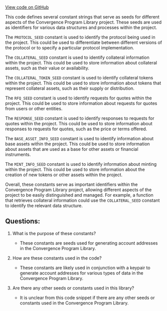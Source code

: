 [View code on GitHub](https://github.com/convergence-rfq/convergence-program-library/rfq/program/src/seeds.rs)

This code defines several constant strings that serve as seeds for different aspects of the Convergence Program Library project. These seeds are used as identifiers for various data structures and processes within the project.

The `PROTOCOL_SEED` constant is used to identify the protocol being used in the project. This could be used to differentiate between different versions of the protocol or to specify a particular protocol implementation.

The `COLLATERAL_SEED` constant is used to identify collateral information within the project. This could be used to store information about collateral assets, such as their value or availability.

The `COLLATERAL_TOKEN_SEED` constant is used to identify collateral tokens within the project. This could be used to store information about tokens that represent collateral assets, such as their supply or distribution.

The `RFQ_SEED` constant is used to identify requests for quotes within the project. This could be used to store information about requests for quotes from users or other entities.

The `RESPONSE_SEED` constant is used to identify responses to requests for quotes within the project. This could be used to store information about responses to requests for quotes, such as the price or terms offered.

The `BASE_ASSET_INFO_SEED` constant is used to identify information about base assets within the project. This could be used to store information about assets that are used as a base for other assets or financial instruments.

The `MINT_INFO_SEED` constant is used to identify information about minting within the project. This could be used to store information about the creation of new tokens or other assets within the project.

Overall, these constants serve as important identifiers within the Convergence Program Library project, allowing different aspects of the project to be easily distinguished and managed. For example, a function that retrieves collateral information could use the `COLLATERAL_SEED` constant to identify the relevant data structure.
## Questions: 
 1. What is the purpose of these constants?
    - These constants are seeds used for generating account addresses in the Convergence Program Library.

2. How are these constants used in the code?
    - These constants are likely used in conjunction with a keypair to generate account addresses for various types of data in the Convergence Program Library.

3. Are there any other seeds or constants used in this library?
    - It is unclear from this code snippet if there are any other seeds or constants used in the Convergence Program Library.
